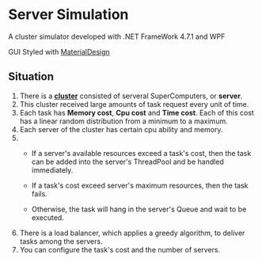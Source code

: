 # Server Simulation

A cluster simulator developed with .NET FrameWork 4.7.1 and WPF

GUI Styled with [MaterialDesign](https://github.com/MaterialDesignInXAML)



## Situation

1. There is a **[cluster](https://en.wikipedia.org/wiki/Computer_cluster)** consisted of serveral SuperComputers, or **server**. 
2. This cluster received large amounts of task request every unit of time.
3. Each task has **Memory cost**, **Cpu cost** and **Time cost**. Each of this cost has a linear random distribution from a minimum to a maximum.
4. Each server of the cluster has certain cpu ability and memory.
5. - If a server's available resources exceed a task's cost, then the task can be added into the server's ThreadPool and be handled immediately. 

   - If a task's cost exceed server's maximum resources, then the task fails.

   - Otherwise, the task will hang in the server's Queue and wait to be executed.
6. There is a load balancer, which applies a greedy algorithm, to deliver tasks among the servers.
7. You can configure the task's cost and the number of servers.